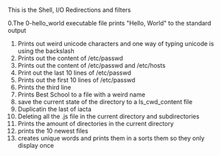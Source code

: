 This is the Shell, I/O Redirections and filters

0.The 0-hello_world executable file prints "Hello, World" to the standard output
1. Prints out weird unicode characters and one way of typing unicode is using the backslash
2. Prints out the content of /etc/passwd
3. Prints out the content of /etc/passwd and /etc/hosts
4. Print out the last 10 lines of /etc/passwd
5. Prints out the first 10 lines of /etc/passwd
6. Prints the third line
7. Prints Best School to a file with a weird name
8. save the current state of the directory to a ls_cwd_content file
9. Duplicatin the last of iacta
10. Deleting all the .js file in the current directory and subdirectories
11. Prints the amount of directories in the current directory
12. prints the 10 newest files
13. creates unique words and prints them in a sorts them so they only display once
